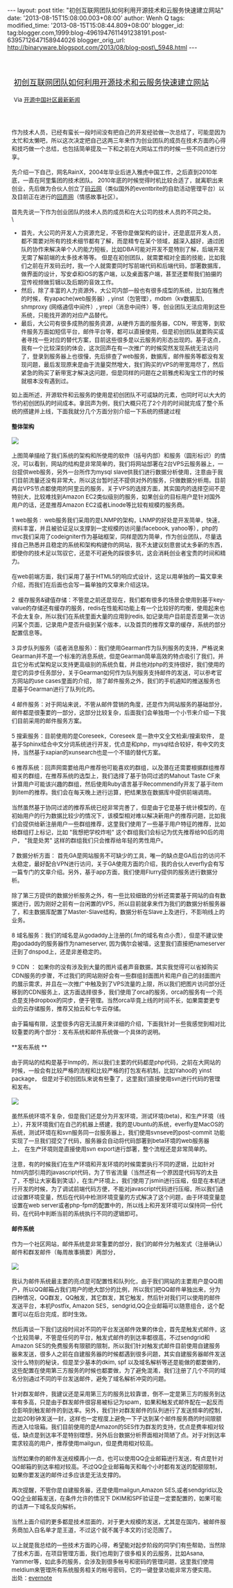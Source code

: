 --- layout: post title:
"初创互联网团队如何利用开源技术和云服务快速建立网站" date:
'2013-08-15T15:08:00.003+08:00' author: Wenh Q tags: modified\_time:
'2013-08-15T15:08:44.809+08:00' blogger\_id:
tag:blogger.com,1999:blog-4961947611491238191.post-6395712647158944026
blogger\_orig\_url:
http://binaryware.blogspot.com/2013/08/blog-post\_5948.html ---
<div style="margin: 10px; padding: 5px;">

<div style="font-size: 18px;">

[\
初创互联网团队如何利用开源技术和云服务快速建立网站](http://www.oschina.net/news/43246/startup-with-opensource)

</div>

<div style="font-size: 13px;">

Via [开源中国社区最新新闻](http://www.oschina.net/?from=rss)

</div>

</div>

<div style="font-size: 13px; padding: 15px 0 10px 10px;">

作为技术人员，已经有蛮长一段时间没有把自己的开发经验做一次总结了，可能是因为太忙和太懒吧，所以这次决定把自己这两三年来作为创业团队的成员在技术方面的心得和技巧做一个总结，也包括简单提及一下和之前在大网站工作的时候一些不同点进行分享。\
\
先介绍一下自己，网名RainX，2004年毕业后进入雅虎中国工作，之后直到2010年底，一直在阿里集团的技术团队。
2010年底的时候觉得时机比较合适了，就离职出来创业，先后做为合伙人创立了[码云网](http://mayun.us/)（类似国外的eventbrite的自助活动管理平台）以及目前正在进行的[回声网](http://huisheng.fm/)（情感故事社区）。\
\
首先先说一下作为创业团队的技术人员的成员和在大公司的技术人员的不同之处。\
\
-   首先，大公司的开发人力资源充足，不管你是做架构的设计，还是底层开发人员，都不需要对所有的技术细节都有了解，而是精专在某个领域，越深入越好，通过团队的协作来解决单个人的能力短板，比如DBA可能对开发不是特别了解，后端开发无需了解前端的太多技术等等。
    但是在初创团队，就需要相对全面的技能，比如我们之前在开发码云时，我一个人就需要同时写前端代码和后端代码，部署数据库，做界面的设计，写安卓和iOS的客户端，以及桌面客户端，甚至还要帮我们拍摄的宣传视频做剪辑以及后期的音效工作。
-   然后，除了丰富的人力资源外，大公司内部一般也有很多成型的系统，比如在雅虎的时候，有yapache(web服务器）,
    yinst（包管理），mdbm（kv数据库), shmproxy (网络通信中间件）,
    yrepl（消息中间件）等，创业团队无法应用到这些系统，只能找开源的对应产品替代。
-   最后，大公司有很多成熟的服务资源，从硬件方面的服务器，CDN，带宽等，到软件服务方面如短信平台，邮件平台等，都可以直接使用，但是初创团队就要购买或者寻找一些对应的替代方案，目前这些很多是以云服务的形态出现的。基于这点，我有一个比较深刻的体会，这次回声在有一次推广的时候突然发现系统无法访问了，登录到服务器上也很慢，先后排查了web服务，数据库，邮件服务等都没有发现问题，最后发现原来是由于流量突然增大，我们购买的VPS的带宽用尽了，然后紧急的购买了新带宽才解决这问题，但是同样的问题在之前雅虎和淘宝工作的时候就根本没有遇到过。

如上面所述，开源软件和云服务的使用是初创团队不可或缺的元素，也同时可以大大的节约初创团队的时间成本。拿回声为例，我们大概只花了2个月的时间就完成了整个系统的搭建并上线，下面我就分几个方面分别介绍一下系统的搭建过程\
\
**整体架构**\
\
![](https://www.evernote.com/shard/s44/sh/e74a2901-4f08-4c0e-aa1b-31ff5baf853a/1e526d5350dea093df32d20598820306/res/094b3b64-b412-46a4-ae16-ea74ba751bcc/TechSkel.png?resizeSmall&width=832)\
\
上图简单描绘了我们系统的架构和所使用的软件（括号内部）和服务（圆形标识）的情况，可以看到，网站的结构是非常简单的，我们将网站部署在2台VPS云服务器上，一台提供web服务，另外一台所作为mysql
slave供我们进行数据分析使用，注意由于我们目前流量还没有非常大，所以这台暂时还不提供对外的服务，只做数据分析用。目前两台VPS节点都使用的阿里云的服务，关于VPS的选择方面，其实国内的选择空间不是特别大，比较难找到Amazon
EC2类似级别的服务，如果创业的目标用户是针对国外用户的话，还是推荐Amazon
EC2或者Linode等比较有规模的服务商。\
\
1 web服务 :
 web服务我们采用的是LNMP的架构，LNMP的好处是开发简单，快速，资料丰富，并且被验证足以支撑到一定规模的访问量(facebook,
yahoo等），php的mvc我们采用了codeigniter作为基础框架，同样是因为简单，作为创业团队，尽量选择自己熟悉并且稳定的系统和架构构建你的网站，我不太建议刻意尝试太多新的东西，即使你的技术足以驾驭它，还是不可避免的踩很多坑，这会消耗创业者宝贵的时间和精力。\
\
在web前端方面，我们采用了基于HTML5的响应式设计，这足以用单独的一篇文章来介绍，而我们在后面也会写一篇单独的文章来介绍这块。\
\
2
 缓存服务&键值存储：不管是之前还是现在，我们都有很多的场景会使用到基于key-value的存储还有缓存的服务，redis在性能和功能上有一个比较好的均衡，使用起来也不会太复杂，所以我们在系统里面大量的应用到redis,
如记录用户目前是否是第一次访问某个页面，记录用户是否升级到某个版本，以及首页的推荐文章的缓存，系统的部分配置信息等。\
\
3
异步队列服务（或者消息服务）：我们使用Gearman作为队列服务的支持，严格说来Gearman并不是一个标准的消息系统，但是Gearman简单高效的特点吸引了我们，并且它分布式架构足以支持更高级别的系统负载，并且他对php的支持很好，我们使用的是它的异步任务部分，关于Gearman如何作为队列服务支持邮件的发送，可以参考官方网站的use
cases里面的介绍，
除了邮件服务之外，我们的手机通知的推送服务也是基于Gearman进行了队列化的。\
\
4
邮件服务：对于网站来说，不管从邮件营销的角度，还是作为网站服务的基础部分，邮件都是很重要的一部分，这部分比较复杂，后面我们会单独用一个小节来介绍一下我们目前采用的邮件服务方案。\
\
5 搜索服务：目前使用的是Coreseek，Coreseek 是一款中文全文检索/搜索软件，
是基于Sphinx结合中文分词系统进行开发，优点是和php，mysql结合较好，有中文的支持，当然基于xapian的xunsearch也是一个不错的替代方案。\
\
6
推荐系统：回声网需要给用户推荐他可能喜欢的群组，以及潜在还需要根据群组推荐相关的群组，在推荐系统的选型上，我们选择了基于协同过滤的Mahout
Taste
CF来计算用户可能该兴趣的群组，然后使用Ruby语言基于Recommendify开发了基于item到item的推荐。我们会在每天晚上进行运算，把结果放在数据库中提供前端调用。\
\
当然虽然基于协同过滤的推荐系统已经非常完善了，但是由于它是基于统计模型的，在初始用户的行为数据比较少的情况下，该模型相对难以解决新用户的推荐问题，比如我们会提供给新注册用户一些群组推荐，这里我们使用了一些基于用户特征的推荐，比如给群组打上标记，比如
"我想把学校炸啦" 这个群组我们会标记为优先推荐给90后的用户， "我是处男"
这样的群组我们只会推荐给年轻的男性用户。\
\
7 数据分析方面：
首先GA是网站服务不可缺少的工具，唯一的缺点是GA后台的访问不太稳定，最好配合VPN进行访问，关于GA使用方面的介绍，我的合伙人everfly会有写一篇专门的文章介绍。另外，基于app方面，我们使用Flurry提供的服务进行数据分析。\
\
除了第三方提供的数据分析服务之外，有一些比较细致的分析还需要基于网站的自有数据进行，因为刚好之前有一台闲置的VPS，所以目前就拿来作为我们的数据分析服务器了，和主数据库配置了Master-Slave结构，数据分析在Slave上及进行，不影响线上的业务。\
\
8
域名服务：我们的域名是从godaddy上注册的(.fm的域名有点小贵），但是不建议使用godaddy的服务器作为nameserver,
因为偶尔会被墙，这里我们直接把nameserver迁到了dnspod上，还是非差稳定的。\
\
9 <span style="line-height: 1.428571em;">CDN
： </span>如果你的没有涉及到大量的图片或者声音数据，其实我觉得可以省掉购买CDN服务的步骤，不过我们的网站刚好会有一些群组封面图片和用户自己的封面图片的展示需求，并且在一次推广中触及到了VPS流量的上限，所以我们把图片访问部分迁移到的CDN服务上，这方面选择很多，我们使用了orca的服务，orca的服务有一个亮点是支持dropbox的同步，便于管理。当然orca毕竟上线的时间不长，如果需要更专业的云存储服务，推荐又拍云和七牛云存储。\
\
由于篇幅有限，这里很多内容无法展开来详细的介绍，下面我针对一些我感觉到相对比较重要的两个部分：发布系统和邮件系统做一个具体的说明。\
\
**发布系统 **\
\
由于网站的结构是基于lnmp的，所以我们主要的代码都是php代码，之前在大网站的时候，一般会有比较严格的流程和比较严格的打包发布机制，比如Yahoo的
yinst package，
但是对于初创团队来说有些重了，这里我们直接使用svn进行代码的管理和发布。\
\
![](https://www.evernote.com/shard/s44/sh/e74a2901-4f08-4c0e-aa1b-31ff5baf853a/1e526d5350dea093df32d20598820306/res/9670bbde-3201-455e-a48f-fdfc7aacb1f3/PubSkel.png?resizeSmall&width=832)\
\
虽然系统环境不复杂，但是我们还是分为开发环境，测试环境(beta)，和生产环境（线上），开发环境我们在自己的机器上搭建，我的是Ubuntu的系统，everfly是MacOS的系统，测试环境在和svn服务同一台服务器上，我们使用svnseve的post-commit
功能实现了一旦我们提交了代码，服务器会自动将代码部署到beta环境的web服务器上， 在生产环境则是直接使用svn
export进行部署，整个流程还是非常简单的。\
\
注意，有的时候我们在生产环境和开发环境的时候需要执行不同的逻辑，比如针对html内部引用的javascript代码，为了节省流量（当然还有一个原因是代码写的太丑了，不想让大家看到笑话），在生产环境上，我们使用了jsmin进行压缩，但是在本机进行开发的时候，为了调试前端代码方便，不能对javascript代码进行压缩，所以我们通过设置环境变量，然后在代码中检测环境变量的方式解决了这个问题，由于环境变量是设置在web
server或者php-fpm的配置中的，所以线上和开发环境可以保持同一份代码，在代码中判断当前的系统执行不同的逻辑即可。\
\
**邮件系统**\
\
作为一个社区网站，邮件系统是非常重要的部分，我们的邮件分为触发式（注册确认）邮件和群发邮件（每周故事摘要）两部分，\
\
![](https://www.evernote.com/shard/s44/sh/e74a2901-4f08-4c0e-aa1b-31ff5baf853a/1e526d5350dea093df32d20598820306/res/5715324f-e660-42cf-8a2d-67bf27160567/MailSkel.png?resizeSmall&width=832)\
\
我认为邮件系统最主要的亮点是可配置性和队列化，由于我们网站的主要用户是QQ用户，所以QQ邮箱占我们用户的绝大部分的比例，所以我们把QQ邮件单独出来，分为四种情况，QQ群发，QQ触发，其它群发，其它触发，然后针对我们可以使用的邮件发送平台，本机Postfix,
Amazon
SES，sendgrid,QQ企业邮箱可以随意组合，这个配置可以在后台完成，即时生效。\
\
然后再谈一下我们这段时间对不同的平台发送邮件效果的体会，首先是触发式邮件，这个比较简单，不管是任何的平台，触发式邮件的到达率都很高，不过sendgrid和Amazon
SES的免费服务有限额的限制，所以我们针对触发式邮件目前使用自建服务器来发送，很多人之前在自建服务器的时候都遇到很多问题，其实自建服务器邮件发送没什么特别的秘诀，但是至少基本的dkim,
spf 以及域名解析等还是能做的都要做的，
这些配置在使用第三方服务的时候也都要做，为了避免混淆，我们注册了几个不同的域名分别通过不同的平台发送邮件，避免了域名解析冲突的问题。\
\
针对群发邮件，我建议还是采用第三方的服务比较靠谱，倒不一定是第三方的服务到达率有多高，只是由于群发邮件很容易被标记为spam，如果和触发式邮件配在一起反而会影响到触发邮件的到达率。另外，我们针对群发邮件的队列进行了发送频率的控制，比如20秒钟发送一封，这样也一定程度上避免一下子达到某个邮件服务商的时间限额而进入垃圾箱。我们目前使用的是Amazon的SES作为群发的支持，优点是费率相对较低，缺点是到达率不是特别理想，另外后台数据分析界面相对简陋了点。对于对到达率需求较高的用户，推荐使用mailgun，但是费用相对较高。\
\
当然如果你的邮件发送规模再小一点，也可以使用QQ企业邮箱进行发送，有点是针对QQ邮箱的到达率相对较高。不过QQ企业邮箱每天和每个小时都有发送的配额限制，如果你要发送的邮件过多应该是无法支撑的。\
\
再次提醒，不管你是自建服务器，还是使用mailgun,Amazon
SES,或者sendgrid以及QQ企业邮箱发送，在条件允许的情况下
DKIM和SPF验证是一定要配置的，如果可能的话弄一下域名反向解析。\
\
当然上面介绍的更多都是技术层面的，对于更大规模的发送，尤其是在国内，被邮件服务商加入白名单才是王道，不过这个就不属于本文的讨论范围了。\
\
以上就是我总结的一些技术方面的心得，希望能对起步阶段的同学们有些帮助，当然除了技术方面，在项目管理方面，我们也用到了很多相关的云服务，比如Asana,
Yammer等，如此多的服务，会涉及到很多帐号和密码的管理问题，这里我们使用meldium来管理所有系统服务相关的帐号密码，它的一键登录功能非常方便实用。\
出处：[evernote](https://www.evernote.com/shard/s44/sh/e74a2901-4f08-4c0e-aa1b-31ff5baf853a/1e526d5350dea093df32d20598820306)

</div>
